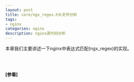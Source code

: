 ```yaml
---
layout: post
title: core/ngx_regex.h头文件分析
tags:
- nginx
categories: nginx
description: nginx源代码分析
---
```



本章我们主要讲述一下nginx中表达式匹配(ngx_regex)的实现。


<!-- more -->







<br />
<br />

**[参看]**




<br />
<br />
<br />

